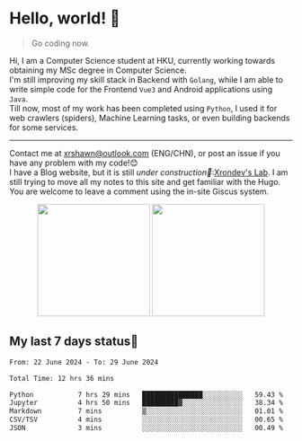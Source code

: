 # Hello, world! 🥰
> Go coding now.
  
Hi, I am a Computer Science student at HKU, currently working towards obtaining my MSc degree in Computer Science.  
I'm still improving my skill stack in Backend with `Golang`, while I am able to write simple code for the Frontend `Vue3` and Android applications using `Java`.  
Till now, most of my work has been completed using `Python`, I used it for web crawlers (spiders), Machine Learning tasks, or even building backends for some services.

-------
Contact me at xrshawn@outlook.com (ENG/CHN), or post an issue if you have any problem with my code!😊  
I have a Blog website, but it is still *under construction🚧*:[Xrondev's Lab](http://lab.xrondev.top/). I am still trying to move all my notes to this site and get familiar with the Hugo. You are welcome to leave a comment using the in-site Giscus system.  


<div align="center">
<div><img src="https://github-readme-stats.vercel.app/api?username=Xrondev&count_private=true" height="200px"/> <img src="https://github-readme-stats.vercel.app/api/top-langs/?username=Xrondev" height="200px"/></div>
</div>
<div align="center"></div>  

## My last 7 days status🧐

<!--START_SECTION:waka-->

```txt
From: 22 June 2024 - To: 29 June 2024

Total Time: 12 hrs 36 mins

Python           7 hrs 29 mins   ███████████████░░░░░░░░░░   59.43 %
Jupyter          4 hrs 50 mins   █████████▓░░░░░░░░░░░░░░░   38.34 %
Markdown         7 mins          ▒░░░░░░░░░░░░░░░░░░░░░░░░   01.01 %
CSV/TSV          4 mins          ░░░░░░░░░░░░░░░░░░░░░░░░░   00.65 %
JSON             3 mins          ░░░░░░░░░░░░░░░░░░░░░░░░░   00.49 %
```

<!--END_SECTION:waka-->
